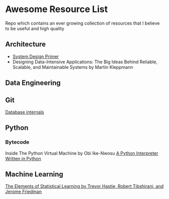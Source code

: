 # Awesome Resource List

Repo which contains an ever growing collection of resources that I believe to be useful and high quality

## Architecture

* [System Design Primer](https://github.com/donnemartin/system-design-primer)
* Designing Data-Intensive Applications: The Big Ideas Behind Reliable, Scalable, and Maintainable Systems by Martin Kleppmann

## Data Engineering

## Git

[Database internals](https://github.blog/2022-08-29-gits-database-internals-i-packed-object-store/)

## Python

### Bytecode

Inside The Python Virtual Machine by Obi Ike-Nwosu
[A Python Interpreter Written in Python](https://www.aosabook.org/en/500L/a-python-interpreter-written-in-python.html)

## Machine Learning

[The Elements of Statistical Learning by Trevor Hastie, Robert Tibshirani, and Jerome Friedman](https://hastie.su.domains/ElemStatLearn/)